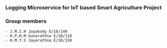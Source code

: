 ### Logging Microservice for IoT based Smart Agriculture Project

### Group members
    - J.M.I.H Jayakody E/18/149
    - H.P.H.M Gunarathna E/18/118
    - H.M.Y.S Jayarathna E/18/150

